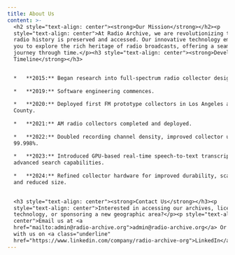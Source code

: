 ```yaml
---
title: About Us
content: >-
  <h2 style="text-align: center"><strong>Our Mission</strong></h2><p
  style="text-align: center">At Radio Archive, we are revolutionizing the way
  radio history is preserved and accessed. Our innovative technology empowers
  you to explore the rich heritage of radio broadcasts, offering a seamless
  journey through time.</p><h3 style="text-align: center"><strong>Development
  Timeline</strong></h3>


  *   **2015:** Began research into full-spectrum radio collector design.
      
  *   **2019:** Software engineering commences.
      
  *   **2020:** Deployed first FM prototype collectors in Los Angeles and Orange
  County.
      
  *   **2021:** AM radio collectors completed and deployed.
      
  *   **2022:** Doubled recording channel density, improved collector uptime to
  99.998%.
      
  *   **2023:** Introduced GPU-based real-time speech-to-text transcription with
  advanced search capabilities.
      
  *   **2024:** Refined collector hardware for improved durability, scalability,
  and reduced size.
      

  <h3 style="text-align: center"><strong>Contact Us</strong></h3><p
  style="text-align: center">Interested in accessing our archives, licensing our
  technology, or sponsoring a new geographic area?</p><p style="text-align:
  center">Email us at <a
  href="mailto:admin@radio-archive.org">admin@radio-archive.org</a> Or connect
  with us on <a class="underline"
  href="https://www.linkedin.com/company/radio-archive-org">LinkedIn</a></p>
---
```

